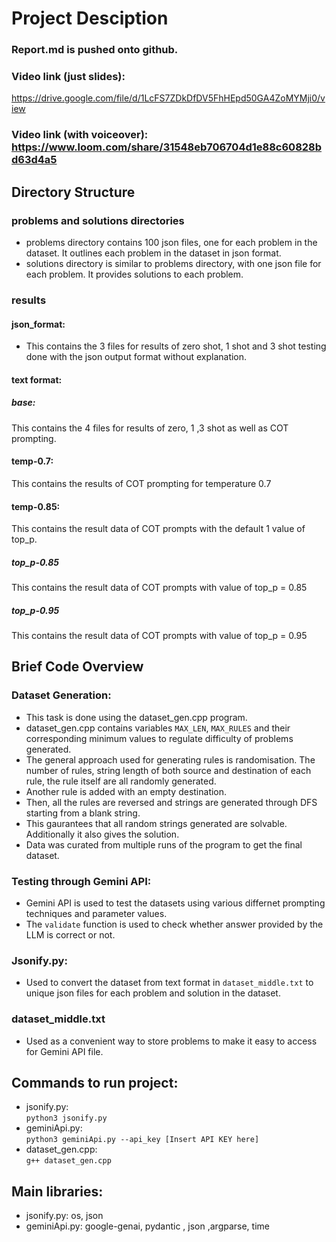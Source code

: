# Project Desciption
### Report.md is pushed onto github.
### Video link (just slides): 
https://drive.google.com/file/d/1LcFS7ZDkDfDV5FhHEpd50GA4ZoMYMji0/view
### Video link (with voiceover): https://www.loom.com/share/31548eb706704d1e88c60828bd63d4a5
## Directory Structure
### problems and solutions directories
+ problems directory contains 100 json files, one for each problem in the dataset. It outlines each problem in the dataset in json format.
+ solutions directory is similar to problems directory, with one json file for each problem. It provides solutions to each problem.

### results
#### json_format:
+ This contains the 3 files for results of zero shot, 1 shot and 3 shot testing done with the json output format without explanation.
#### text format:
##### base:
This contains the 4 files for results of zero, 1 ,3 shot as well as COT prompting.
#### temp-0.7:
This contains the results of COT prompting for temperature 0.7
#### temp-0.85:
This contains the result data of COT prompts with the default 1 value of top_p. 
##### top_p-0.85
This contains the result data of COT prompts with value of top_p = 0.85
##### top_p-0.95
This contains the result data of COT prompts with value of top_p = 0.95

## Brief Code Overview
### Dataset Generation:
+ This task is done using the dataset_gen.cpp program.
+ dataset_gen.cpp contains variables `MAX_LEN`, `MAX_RULES` and their corresponding minimum values to regulate difficulty of problems generated.
+ The general approach used for generating rules is randomisation. The number of rules, string length of both source and destination of each rule, the rule itself are all randomly generated.
+ Another rule is added with an empty destination.
+ Then, all the rules are reversed and strings are generated through DFS starting from a blank string.
+ This gaurantees that all random strings generated are solvable. Additionally it also gives the solution.
+ Data was curated from multiple runs of the program to get the final dataset.

### Testing through Gemini API:
+ Gemini API is used to test the datasets using various differnet prompting techniques and parameter values.
+ The `validate` function is used to check whether answer provided by the LLM is correct or not.

### Jsonify.py:
+ Used to convert the dataset from text format in `dataset_middle.txt` to unique json files for each problem and solution in the dataset.

### dataset_middle.txt
+ Used as a convenient way to store problems to make it easy to access for Gemini API file.

## Commands to run project:
+ jsonify.py:<br> ` python3 jsonify.py `
+ geminiApi.py:<br>
 `python3 geminiApi.py --api_key [Insert API KEY here]`
 + dataset_gen.cpp:<br>
`g++ dataset_gen.cpp `


## Main libraries:
+ jsonify.py:  os, json
+ geminiApi.py: google-genai, pydantic , json ,argparse, time